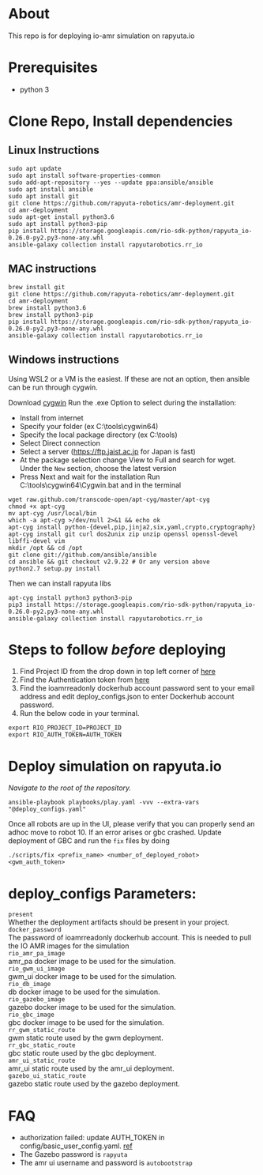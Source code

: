 # About
This repo is for deploying io-amr simulation on rapyuta.io

# Prerequisites
- python 3

# Clone Repo, Install dependencies
## Linux Instructions
```
sudo apt update
sudo apt install software-properties-common
sudo add-apt-repository --yes --update ppa:ansible/ansible
sudo apt install ansible
sudo apt install git
git clone https://github.com/rapyuta-robotics/amr-deployment.git
cd amr-deployment
sudo apt-get install python3.6
sudo apt install python3-pip
pip install https://storage.googleapis.com/rio-sdk-python/rapyuta_io-0.26.0-py2.py3-none-any.whl
ansible-galaxy collection install rapyutarobotics.rr_io
```

## MAC instructions
```
brew install git
git clone https://github.com/rapyuta-robotics/amr-deployment.git
cd amr-deployment
brew install python3.6
brew install python3-pip
pip install https://storage.googleapis.com/rio-sdk-python/rapyuta_io-0.26.0-py2.py3-none-any.whl
ansible-galaxy collection install rapyutarobotics.rr_io
```

## Windows instructions
Using WSL2 or a VM is the easiest.
If these are not an option, then ansible can be run through cygwin.

Download [cygwin](https://cygwin.com/install.html)
Run the .exe
Option to select during the installation:
 - Install from internet
 - Specify your folder (ex C:\tools\cygwin64)
 - Specify the local package directory (ex C:\tools)
 - Select Direct connection
 - Select a server (https://ftp.jaist.ac.jp for Japan is fast)
 - At the package selection change View to Full and search for wget. Under the `New` section, choose the latest version
 - Press Next and wait for the installation
Run C:\tools\cygwin64\Cygwin.bat and in the terminal
```
wget raw.github.com/transcode-open/apt-cyg/master/apt-cyg
chmod +x apt-cyg
mv apt-cyg /usr/local/bin
which -a apt-cyg >/dev/null 2>&1 && echo ok
apt-cyg install python-{devel,pip,jinja2,six,yaml,crypto,cryptography}
apt-cyg install git curl dos2unix zip unzip openssl openssl-devel libffi-devel vim
mkdir /opt && cd /opt
git clone git://github.com/ansible/ansible
cd ansible && git checkout v2.9.22 # Or any version above
python2.7 setup.py install
```
Then we can install rapyuta libs
```
apt-cyg install python3 python3-pip
pip3 install https://storage.googleapis.com/rio-sdk-python/rapyuta_io-0.26.0-py2.py3-none-any.whl
ansible-galaxy collection install rapyutarobotics.rr_io
```

# Steps to follow *before* deploying
1. Find Project ID from the drop down in top left corner of [here](https://console.rapyuta.io)
2. Find the Authentication token from [here](https://auth.rapyuta.io/authToken/)
3. Find the ioamrreadonly dockerhub account password sent to your email address and edit deploy_configs.json to enter Dockerhub account password.
4. Run the below code in your terminal.

```
export RIO_PROJECT_ID=PROJECT_ID
export RIO_AUTH_TOKEN=AUTH_TOKEN
```

# Deploy simulation on rapyuta.io

*Navigate to the root of the repository.*
```
ansible-playbook playbooks/play.yaml -vvv --extra-vars "@deploy_configs.yaml"
```

Once all robots are up in the UI, please verify that you can properly send an adhoc move to robot 10.
If an error arises or gbc crashed. Update deployment of GBC and run the `fix` files by doing
```
./scripts/fix <prefix_name> <number_of_deployed_robot> <gwm_auth_token>
```

# deploy_configs Parameters:

```present```\
Whether the deployment artifacts should be present in your project.\
```docker_password```\
The password of ioamrreadonly dockerhub account. This is needed to pull the IO AMR images for the simulation\
```rio_amr_pa_image```\
amr_pa docker image to be used for the simulation.\
```rio_gwm_ui_image```\
gwm_ui docker image to be used for the simulation.\
```rio_db_image```\
db docker image to be used for the simulation.\
```rio_gazebo_image```\
gazebo docker image to be used for the simulation.\
```rio_gbc_image```\
gbc docker image to be used for the simulation.\
```rr_gwm_static_route```\
gwm static route used by the gwm deployment.\
```rr_gbc_static_route```\
gbc static route used by the gbc deployment.\
```amr_ui_static_route```\
amr_ui static route used by the amr_ui deployment.\
```gazebo_ui_static_route```\
gazebo static route used by the gazebo deployment.

# FAQ
- authorization failed: update AUTH_TOKEN in config/basic_user_config.yaml. [ref](https://userdocs.rapyuta.io/3_how-tos/35_tooling_and_debugging/rapyuta-io-python-sdk/#auth-token)
- The Gazebo password is `rapyuta`
- The amr ui username and password is `autobootstrap`
